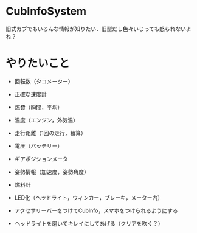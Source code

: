 # CubInfoSystem
旧式カブでもいろんな情報が知りたい．旧型だし色々いじっても怒られないよね？


# やりたいこと
- 回転数（タコメーター）
- 正確な速度計
- 燃費（瞬間，平均）
- 温度（エンジン，外気温）
- 走行距離（1回の走行，積算）
- 電圧（バッテリー）
- ギアポジションメータ
- 姿勢情報（加速度，姿勢角度）
- 燃料計

- LED化（ヘッドライト，ウィンカー，ブレーキ，メーター内）
- アクセサリーバーをつけてCubInfo，スマホをつけられるようにする
- ヘッドライトを磨いてキレイにしてあげる（クリアを吹く？）
